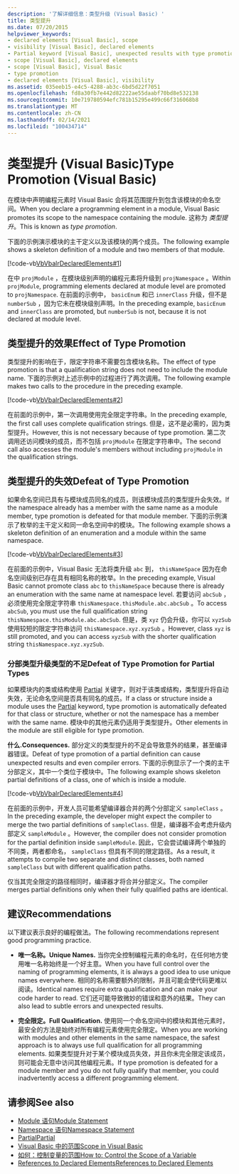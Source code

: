 ```yaml
---
description: '了解详细信息：类型升级 (Visual Basic) '
title: 类型提升
ms.date: 07/20/2015
helpviewer_keywords:
- declared elements [Visual Basic], scope
- visibility [Visual Basic], declared elements
- Partial keyword [Visual Basic], unexpected results with type promotion
- scope [Visual Basic], declared elements
- scope [Visual Basic], Visual Basic
- type promotion
- declared elements [Visual Basic], visibility
ms.assetid: 035eeb15-e4c5-4288-ab3c-6bd5d22f7051
ms.openlocfilehash: fd8a30fb7e442d82222ae55daabf70bd8e532138
ms.sourcegitcommit: 10e719780594efc781b15295e499c66f316068b8
ms.translationtype: MT
ms.contentlocale: zh-CN
ms.lasthandoff: 02/14/2021
ms.locfileid: "100434714"
---
```

# <a name="type-promotion-visual-basic"></a><span data-ttu-id="fee83-103">类型提升 (Visual Basic)</span><span class="sxs-lookup"><span data-stu-id="fee83-103">Type Promotion (Visual Basic)</span></span>

<span data-ttu-id="fee83-104">在模块中声明编程元素时 Visual Basic 会将其范围提升到包含该模块的命名空间。</span><span class="sxs-lookup"><span data-stu-id="fee83-104">When you declare a programming element in a module, Visual Basic promotes its scope to the namespace containing the module.</span></span> <span data-ttu-id="fee83-105">这称为 *类型提升*。</span><span class="sxs-lookup"><span data-stu-id="fee83-105">This is known as *type promotion*.</span></span>  
  
 <span data-ttu-id="fee83-106">下面的示例演示模块的主干定义以及该模块的两个成员。</span><span class="sxs-lookup"><span data-stu-id="fee83-106">The following example shows a skeleton definition of a module and two members of that module.</span></span>  
  
 [!code-vb[VbVbalrDeclaredElements#1](~/samples/snippets/visualbasic/VS_Snippets_VBCSharp/VbVbalrDeclaredElements/VB/Class1.vb#1)]  
  
 <span data-ttu-id="fee83-107">在中 `projModule` ，在模块级别声明的编程元素将升级到 `projNamespace` 。</span><span class="sxs-lookup"><span data-stu-id="fee83-107">Within `projModule`, programming elements declared at module level are promoted to `projNamespace`.</span></span> <span data-ttu-id="fee83-108">在前面的示例中， `basicEnum` 和已 `innerClass` 升级，但不是 `numberSub` ，因为它未在模块级别声明。</span><span class="sxs-lookup"><span data-stu-id="fee83-108">In the preceding example, `basicEnum` and `innerClass` are promoted, but `numberSub` is not, because it is not declared at module level.</span></span>  
  
## <a name="effect-of-type-promotion"></a><span data-ttu-id="fee83-109">类型提升的效果</span><span class="sxs-lookup"><span data-stu-id="fee83-109">Effect of Type Promotion</span></span>  

 <span data-ttu-id="fee83-110">类型提升的影响在于，限定字符串不需要包含模块名称。</span><span class="sxs-lookup"><span data-stu-id="fee83-110">The effect of type promotion is that a qualification string does not need to include the module name.</span></span> <span data-ttu-id="fee83-111">下面的示例对上述示例中的过程进行了两次调用。</span><span class="sxs-lookup"><span data-stu-id="fee83-111">The following example makes two calls to the procedure in the preceding example.</span></span>  
  
 [!code-vb[VbVbalrDeclaredElements#2](~/samples/snippets/visualbasic/VS_Snippets_VBCSharp/VbVbalrDeclaredElements/VB/Class1.vb#2)]  
  
 <span data-ttu-id="fee83-112">在前面的示例中，第一次调用使用完全限定字符串。</span><span class="sxs-lookup"><span data-stu-id="fee83-112">In the preceding example, the first call uses complete qualification strings.</span></span> <span data-ttu-id="fee83-113">但是，这不是必需的，因为类型提升。</span><span class="sxs-lookup"><span data-stu-id="fee83-113">However, this is not necessary because of type promotion.</span></span> <span data-ttu-id="fee83-114">第二次调用还访问模块的成员，而不包括 `projModule` 在限定字符串中。</span><span class="sxs-lookup"><span data-stu-id="fee83-114">The second call also accesses the module's members without including `projModule` in the qualification strings.</span></span>  
  
## <a name="defeat-of-type-promotion"></a><span data-ttu-id="fee83-115">类型提升的失效</span><span class="sxs-lookup"><span data-stu-id="fee83-115">Defeat of Type Promotion</span></span>  

 <span data-ttu-id="fee83-116">如果命名空间已具有与模块成员同名的成员，则该模块成员的类型提升会失效。</span><span class="sxs-lookup"><span data-stu-id="fee83-116">If the namespace already has a member with the same name as a module member, type promotion is defeated for that module member.</span></span> <span data-ttu-id="fee83-117">下面的示例演示了枚举的主干定义和同一命名空间中的模块。</span><span class="sxs-lookup"><span data-stu-id="fee83-117">The following example shows a skeleton definition of an enumeration and a module within the same namespace.</span></span>  
  
 [!code-vb[VbVbalrDeclaredElements#3](~/samples/snippets/visualbasic/VS_Snippets_VBCSharp/VbVbalrDeclaredElements/VB/Class1.vb#3)]  
  
 <span data-ttu-id="fee83-118">在前面的示例中，Visual Basic 无法将类升级 `abc` 到， `thisNameSpace` 因为在命名空间级别已存在具有相同名称的枚举。</span><span class="sxs-lookup"><span data-stu-id="fee83-118">In the preceding example, Visual Basic cannot promote class `abc` to `thisNameSpace` because there is already an enumeration with the same name at namespace level.</span></span> <span data-ttu-id="fee83-119">若要访问 `abcSub` ，必须使用完全限定字符串 `thisNamespace.thisModule.abc.abcSub` 。</span><span class="sxs-lookup"><span data-stu-id="fee83-119">To access `abcSub`, you must use the full qualification string `thisNamespace.thisModule.abc.abcSub`.</span></span> <span data-ttu-id="fee83-120">但是，类 `xyz` 仍会升级，你可以 `xyzSub` 使用较短的限定字符串访问 `thisNamespace.xyz.xyzSub` 。</span><span class="sxs-lookup"><span data-stu-id="fee83-120">However, class `xyz` is still promoted, and you can access `xyzSub` with the shorter qualification string `thisNamespace.xyz.xyzSub`.</span></span>  
  
### <a name="defeat-of-type-promotion-for-partial-types"></a><span data-ttu-id="fee83-121">分部类型升级类型的不足</span><span class="sxs-lookup"><span data-stu-id="fee83-121">Defeat of Type Promotion for Partial Types</span></span>  

 <span data-ttu-id="fee83-122">如果模块内的类或结构使用 [Partial](../../../language-reference/modifiers/partial.md) 关键字，则对于该类或结构，类型提升将自动失效，无论命名空间是否具有同名的成员。</span><span class="sxs-lookup"><span data-stu-id="fee83-122">If a class or structure inside a module uses the [Partial](../../../language-reference/modifiers/partial.md) keyword, type promotion is automatically defeated for that class or structure, whether or not the namespace has a member with the same name.</span></span> <span data-ttu-id="fee83-123">模块中的其他元素仍适用于类型提升。</span><span class="sxs-lookup"><span data-stu-id="fee83-123">Other elements in the module are still eligible for type promotion.</span></span>  
  
 <span data-ttu-id="fee83-124">**什么.**</span><span class="sxs-lookup"><span data-stu-id="fee83-124">**Consequences.**</span></span> <span data-ttu-id="fee83-125">部分定义的类型提升的不足会导致意外的结果，甚至编译器错误。</span><span class="sxs-lookup"><span data-stu-id="fee83-125">Defeat of type promotion of a partial definition can cause unexpected results and even compiler errors.</span></span> <span data-ttu-id="fee83-126">下面的示例显示了一个类的主干分部定义，其中一个类位于模块中。</span><span class="sxs-lookup"><span data-stu-id="fee83-126">The following example shows skeleton partial definitions of a class, one of which is inside a module.</span></span>  
  
 [!code-vb[VbVbalrDeclaredElements#4](~/samples/snippets/visualbasic/VS_Snippets_VBCSharp/VbVbalrDeclaredElements/VB/Class1.vb#4)]  
  
 <span data-ttu-id="fee83-127">在前面的示例中，开发人员可能希望编译器合并的两个分部定义 `sampleClass` 。</span><span class="sxs-lookup"><span data-stu-id="fee83-127">In the preceding example, the developer might expect the compiler to merge the two partial definitions of `sampleClass`.</span></span> <span data-ttu-id="fee83-128">但是，编译器不会考虑升级内部定义 `sampleModule` 。</span><span class="sxs-lookup"><span data-stu-id="fee83-128">However, the compiler does not consider promotion for the partial definition inside `sampleModule`.</span></span> <span data-ttu-id="fee83-129">因此，它会尝试编译两个单独的不同类，两者都命名， `sampleClass` 但具有不同的限定路径。</span><span class="sxs-lookup"><span data-stu-id="fee83-129">As a result, it attempts to compile two separate and distinct classes, both named `sampleClass` but with different qualification paths.</span></span>  
  
 <span data-ttu-id="fee83-130">仅当其完全限定的路径相同时，编译器才将合并分部定义。</span><span class="sxs-lookup"><span data-stu-id="fee83-130">The compiler merges partial definitions only when their fully qualified paths are identical.</span></span>  
  
## <a name="recommendations"></a><span data-ttu-id="fee83-131">建议</span><span class="sxs-lookup"><span data-stu-id="fee83-131">Recommendations</span></span>  

 <span data-ttu-id="fee83-132">以下建议表示良好的编程做法。</span><span class="sxs-lookup"><span data-stu-id="fee83-132">The following recommendations represent good programming practice.</span></span>  
  
- <span data-ttu-id="fee83-133">**唯一名称。**</span><span class="sxs-lookup"><span data-stu-id="fee83-133">**Unique Names.**</span></span> <span data-ttu-id="fee83-134">当你完全控制编程元素的命名时，在任何地方使用唯一名称始终是一个好主意。</span><span class="sxs-lookup"><span data-stu-id="fee83-134">When you have full control over the naming of programming elements, it is always a good idea to use unique names everywhere.</span></span> <span data-ttu-id="fee83-135">相同的名称需要额外的限制，并且可能会使代码更难以阅读。</span><span class="sxs-lookup"><span data-stu-id="fee83-135">Identical names require extra qualification and can make your code harder to read.</span></span> <span data-ttu-id="fee83-136">它们还可能导致微妙的错误和意外的结果。</span><span class="sxs-lookup"><span data-stu-id="fee83-136">They can also lead to subtle errors and unexpected results.</span></span>  
  
- <span data-ttu-id="fee83-137">**完全限定。**</span><span class="sxs-lookup"><span data-stu-id="fee83-137">**Full Qualification.**</span></span> <span data-ttu-id="fee83-138">使用同一个命名空间中的模块和其他元素时，最安全的方法是始终对所有编程元素使用完全限定。</span><span class="sxs-lookup"><span data-stu-id="fee83-138">When you are working with modules and other elements in the same namespace, the safest approach is to always use full qualification for all programming elements.</span></span> <span data-ttu-id="fee83-139">如果类型提升对于某个模块成员失效，并且你未完全限定该成员，则可能会无意中访问其他编程元素。</span><span class="sxs-lookup"><span data-stu-id="fee83-139">If type promotion is defeated for a module member and you do not fully qualify that member, you could inadvertently access a different programming element.</span></span>  
  
## <a name="see-also"></a><span data-ttu-id="fee83-140">请参阅</span><span class="sxs-lookup"><span data-stu-id="fee83-140">See also</span></span>

- [<span data-ttu-id="fee83-141">Module 语句</span><span class="sxs-lookup"><span data-stu-id="fee83-141">Module Statement</span></span>](../../../language-reference/statements/module-statement.md)
- [<span data-ttu-id="fee83-142">Namespace 语句</span><span class="sxs-lookup"><span data-stu-id="fee83-142">Namespace Statement</span></span>](../../../language-reference/statements/namespace-statement.md)
- [<span data-ttu-id="fee83-143">Partial</span><span class="sxs-lookup"><span data-stu-id="fee83-143">Partial</span></span>](../../../language-reference/modifiers/partial.md)
- [<span data-ttu-id="fee83-144">Visual Basic 中的范围</span><span class="sxs-lookup"><span data-stu-id="fee83-144">Scope in Visual Basic</span></span>](scope.md)
- [<span data-ttu-id="fee83-145">如何：控制变量的范围</span><span class="sxs-lookup"><span data-stu-id="fee83-145">How to: Control the Scope of a Variable</span></span>](how-to-control-the-scope-of-a-variable.md)
- [<span data-ttu-id="fee83-146">References to Declared Elements</span><span class="sxs-lookup"><span data-stu-id="fee83-146">References to Declared Elements</span></span>](references-to-declared-elements.md)
